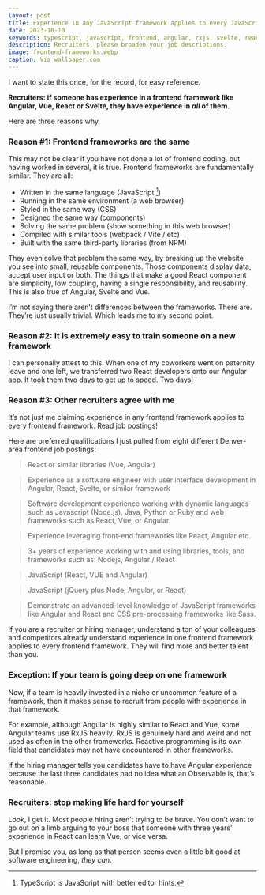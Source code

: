 ```yaml
---
layout: post
title: Experience in any JavaScript framework applies to every JavaScript framework
date: 2023-10-10
keywords: typescript, javascript, frontend, angular, rxjs, svelte, react
description: Recruiters, please broaden your job descriptions.
image: frontend-frameworks.webp
caption: Via wallpaper.com
---
```


I want to state this once, for the record, for easy reference.

**Recruiters: if someone has experience in a frontend framework like Angular, Vue, React or Svelte, they have experience in _all_ of them.**

Here are three reasons why.

### Reason #1: Frontend frameworks are the same

This may not be clear if you have not done a lot of frontend coding, but having worked in several, it is true. Frontend frameworks are fundamentally similar. They are all:

- Written in the same language (JavaScript [^1])
- Running in the same environment (a web browser)
- Styled in the same way (CSS)
- Designed the same way (components)
- Solving the same problem (show something in this web browser)
- Compiled with similar tools (webpack / Vite / etc)
- Built with the same third-party libraries (from NPM)

[^1]: TypeScript is JavaScript with better editor hints.

They even solve that problem the same way, by breaking up the website you see into small, reusable components. Those components display data, accept user input or both. The things that make a good React component are simplicity, low coupling, having a single responsibility, and reusability. This is also true of Angular, Svelte and Vue.

I’m not saying there aren’t differences between the frameworks. There are. They’re just usually trivial. Which leads me to my second point.

### Reason #2: It is extremely easy to train someone on a new framework

I can personally attest to this. When one of my coworkers went on paternity leave and one left, we transferred two React developers onto our Angular app. It took them two days to get up to speed. Two days!

### Reason #3: Other recruiters agree with me

It’s not just me claiming experience in any frontend framework applies to every frontend framework. Read job postings!

Here are preferred qualifications I just pulled from eight different Denver-area frontend job postings:

> React or similar libraries (Vue, Angular)

> Experience as a software engineer with user interface development in Angular, React, Svelte, or similar framework

> Software development experience working with dynamic languages such as Javascript (Node.js), Java, Python or Ruby and web frameworks such as React, Vue, or Angular.

> Experience leveraging front-end frameworks like React, Angular etc.

> 3+ years of experience working with and using libraries, tools, and frameworks such as: Nodejs, Angular / React

> JavaScript (React, VUE and Angular)

> JavaScript (jQuery plus Node, Angular, or React)

> Demonstrate an advanced-level knowledge of JavaScript frameworks like Angular and React and CSS pre-processing frameworks like Sass.

If you are a recruiter or hiring manager, understand a ton of your colleagues and competitors already understand experience in one frontend framework applies to every frontend framework. They will find more and better talent than you.

### Exception: If your team is going deep on one framework

Now, if a team is heavily invested in a niche or uncommon feature of a framework, then it makes sense to recruit from people with experience in that framework.

For example, although Angular is highly similar to React and Vue, some Angular teams use RxJS heavily. RxJS is genuinely hard and weird and not used as often in the other frameworks. Reactive programming is its own field that candidates may not have encountered in other frameworks.

If the hiring manager tells you candidates have to have Angular experience because the last three candidates had no idea what an Observable is, that’s reasonable.

### Recruiters: stop making life hard for yourself

Look, I get it. Most people hiring aren’t trying to be brave. You don’t want to go out on a limb arguing to your boss that someone with three years’ experience in React can learn Vue, or vice versa.

But I promise you, as long as that person seems even a little bit good at software engineering, _they can_.
